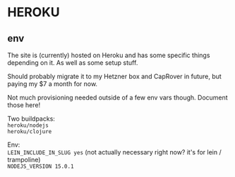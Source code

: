 # HEROKU
## env

The site is (currently) hosted on Heroku and has some specific things depending on it.
As well as some setup stuff.    
    
Should probably migrate it to my Hetzner box and CapRover in future, but paying my $7 a month for now.    
    
Not much provisioning needed outside of a few env vars though. Document those here!    
    
Two buildpacks:    
`heroku/nodejs`    
`heroku/clojure`    

Env:    
`LEIN_INCLUDE_IN_SLUG yes` (not actually necessary right now? it's for lein / trampoline)    
`NODEJS_VERSION 15.0.1`
